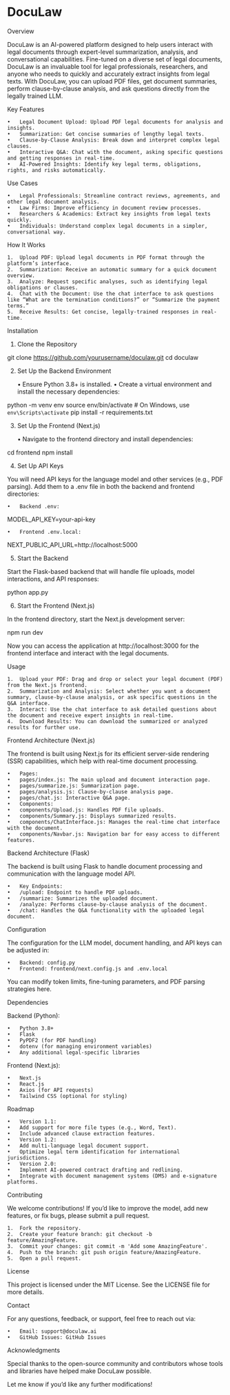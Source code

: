 # DocuLaw

Overview

DocuLaw is an AI-powered platform designed to help users interact with legal documents through expert-level summarization, analysis, and conversational capabilities. Fine-tuned on a diverse set of legal documents, DocuLaw is an invaluable tool for legal professionals, researchers, and anyone who needs to quickly and accurately extract insights from legal texts. With DocuLaw, you can upload PDF files, get document summaries, perform clause-by-clause analysis, and ask questions directly from the legally trained LLM.

Key Features

    •	Legal Document Upload: Upload PDF legal documents for analysis and insights.
    •	Summarization: Get concise summaries of lengthy legal texts.
    •	Clause-by-Clause Analysis: Break down and interpret complex legal clauses.
    •	Interactive Q&A: Chat with the document, asking specific questions and getting responses in real-time.
    •	AI-Powered Insights: Identify key legal terms, obligations, rights, and risks automatically.

Use Cases

    •	Legal Professionals: Streamline contract reviews, agreements, and other legal document analysis.
    •	Law Firms: Improve efficiency in document review processes.
    •	Researchers & Academics: Extract key insights from legal texts quickly.
    •	Individuals: Understand complex legal documents in a simpler, conversational way.

How It Works

    1.	Upload PDF: Upload legal documents in PDF format through the platform’s interface.
    2.	Summarization: Receive an automatic summary for a quick document overview.
    3.	Analyze: Request specific analyses, such as identifying legal obligations or clauses.
    4.	Chat with the Document: Use the chat interface to ask questions like “What are the termination conditions?” or “Summarize the payment terms.”
    5.	Receive Results: Get concise, legally-trained responses in real-time.

Installation

1. Clone the Repository

git clone https://github.com/yourusername/doculaw.git
cd doculaw

2. Set Up the Backend Environment

   • Ensure Python 3.8+ is installed.
   • Create a virtual environment and install the necessary dependencies:

python -m venv env
source env/bin/activate # On Windows, use `env\Scripts\activate`
pip install -r requirements.txt

3. Set Up the Frontend (Next.js)

   • Navigate to the frontend directory and install dependencies:

cd frontend
npm install

4. Set Up API Keys

You will need API keys for the language model and other services (e.g., PDF parsing). Add them to a .env file in both the backend and frontend directories:

    •	Backend .env:

MODEL_API_KEY=your-api-key

    •	Frontend .env.local:

NEXT_PUBLIC_API_URL=http://localhost:5000

5. Start the Backend

Start the Flask-based backend that will handle file uploads, model interactions, and API responses:

python app.py

6. Start the Frontend (Next.js)

In the frontend directory, start the Next.js development server:

npm run dev

Now you can access the application at http://localhost:3000 for the frontend interface and interact with the legal documents.

Usage

    1.	Upload your PDF: Drag and drop or select your legal document (PDF) from the Next.js frontend.
    2.	Summarization and Analysis: Select whether you want a document summary, clause-by-clause analysis, or ask specific questions in the Q&A interface.
    3.	Interact: Use the chat interface to ask detailed questions about the document and receive expert insights in real-time.
    4.	Download Results: You can download the summarized or analyzed results for further use.

Frontend Architecture (Next.js)

The frontend is built using Next.js for its efficient server-side rendering (SSR) capabilities, which help with real-time document processing.

    •	Pages:
    •	pages/index.js: The main upload and document interaction page.
    •	pages/summarize.js: Summarization page.
    •	pages/analysis.js: Clause-by-clause analysis page.
    •	pages/chat.js: Interactive Q&A page.
    •	Components:
    •	components/Upload.js: Handles PDF file uploads.
    •	components/Summary.js: Displays summarized results.
    •	components/ChatInterface.js: Manages the real-time chat interface with the document.
    •	components/Navbar.js: Navigation bar for easy access to different features.

Backend Architecture (Flask)

The backend is built using Flask to handle document processing and communication with the language model API.

    •	Key Endpoints:
    •	/upload: Endpoint to handle PDF uploads.
    •	/summarize: Summarizes the uploaded document.
    •	/analyze: Performs clause-by-clause analysis of the document.
    •	/chat: Handles the Q&A functionality with the uploaded legal document.

Configuration

The configuration for the LLM model, document handling, and API keys can be adjusted in:

    •	Backend: config.py
    •	Frontend: frontend/next.config.js and .env.local

You can modify token limits, fine-tuning parameters, and PDF parsing strategies here.

Dependencies

Backend (Python):

    •	Python 3.8+
    •	Flask
    •	PyPDF2 (for PDF handling)
    •	dotenv (for managing environment variables)
    •	Any additional legal-specific libraries

Frontend (Next.js):

    •	Next.js
    •	React.js
    •	Axios (for API requests)
    •	Tailwind CSS (optional for styling)

Roadmap

    •	Version 1.1:
    •	Add support for more file types (e.g., Word, Text).
    •	Include advanced clause extraction features.
    •	Version 1.2:
    •	Add multi-language legal document support.
    •	Optimize legal term identification for international jurisdictions.
    •	Version 2.0:
    •	Implement AI-powered contract drafting and redlining.
    •	Integrate with document management systems (DMS) and e-signature platforms.

Contributing

We welcome contributions! If you’d like to improve the model, add new features, or fix bugs, please submit a pull request.

    1.	Fork the repository.
    2.	Create your feature branch: git checkout -b feature/AmazingFeature.
    3.	Commit your changes: git commit -m 'Add some AmazingFeature'.
    4.	Push to the branch: git push origin feature/AmazingFeature.
    5.	Open a pull request.

License

This project is licensed under the MIT License. See the LICENSE file for more details.

Contact

For any questions, feedback, or support, feel free to reach out via:

    •	Email: support@doculaw.ai
    •	GitHub Issues: GitHub Issues

Acknowledgments

Special thanks to the open-source community and contributors whose tools and libraries have helped make DocuLaw possible.

Let me know if you’d like any further modifications!
